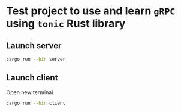# Test project to use and learn `gRPC` using `tonic` Rust library

## Launch server

```bash
cargo run --bin server
```

## Launch client

Open new terminal

```bash
cargo run --bin client
```
